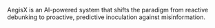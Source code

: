 AegisX is an AI-powered system that shifts the paradigm from reactive debunking to 
proactive, predictive inoculation against misinformation.
